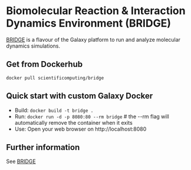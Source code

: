 
# Biomolecular Reaction & Interaction Dynamics Environment (BRIDGE)

[BRIDGE](https://github.com/scientificomputing/BRIDGE) is a flavour of the Galaxy platform to run and analyze molecular dynamics simulations.

## Get from Dockerhub
`docker pull scientificomputing/bridge`

## Quick start with custom Galaxy Docker
- Build: `docker build -t bridge .`
- Run: `docker run -d -p 8080:80 --rm bridge` # the --rm flag will automatically remove the container when it exits 
- Use: Open your web browser on http://localhost:8080

## Further information

See [BRIDGE](https://github.com/scientificomputing/BRIDGE)
